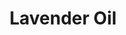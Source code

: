 ---
name: Lavender Oil
title: Lavender Oil
details:
  - detail:
      key: "Aromatic Description"
      value: "Fresh, Floral"
  - detail:
      key: "Solubility"
      value: "Insoluble in water, but soluble In 95% ethanol, DEP, White oil."
  - detail:
      key: "Cas Number"
      value: "8000-28-0"
  - detail:
      key: "Flash Point Deg Fahrenheit"
      value: "71 deg C"
  - detail:
      key: "Odour"
      value: "Odour of Lavender Oil"
  - detail:
      key: "Optical Rotation"
      value: "-5.35 to -6.35 deg"
  - detail:
      key: "Physical State"
      value: "Liquid"
  - detail:
      key: "Refractive Index"
      value: "1.459 to 1.469 (at 20 deg C)"
  - detail:
      key: "Specific Gravity"
      value: "0.875 to 0.888 (at 25 deg C)"
  - detail:
      key: "Einecs No"
      value: "289-995-2"
  - detail:
      key: "Fema No"
      value: "2622"
  - detail:
      key: "Packaging Size"
      value: "5, 25, 200 Kg"
  - detail:
      key: "Packaging Type"
      value: "Can, Barrel"
  - detail:
      key: "Brand"
      value: "Natural Aroma"
showOnHome: false
thumbnail: https://5.imimg.com/data5/SELLER/Default/2021/12/VW/BP/OX/3823480/lavender-oil-500x500.jpg
productImages:
  - https://ucarecdn.com/8213c725-21d0-4ac0-ad5e-c1975c20032b/
category: reconstituted oils
---